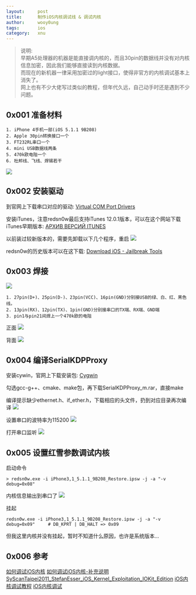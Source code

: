 ```yaml
---
layout:     post
title:      制作iOS内核调试线 & 调试内核
author:     wooy0ung
tags: 		ios
category:  	xnu
---
```



>说明:  
>早期A5处理器的机器是能直接调内核的，而且30pin的数据线并没有对内核信息加密，因此我们能够直接读到内核数据。  
>而现在的新机器一律采用加密过的light接口，使得非官方的内核调试基本上消失了。  
>网上也有不少大佬写过类似的教程，但年代久远，自己动手时还是遇到不少问题。  
<!-- more -->


## 0x001 准备材料

```
1. iPhone 4手机一部(iOS 5.1.1 9B208)
2. Apple 30pin转换接口一个
3. FT232RL串口一个
4. mini USB数据线两条
5. 470k欧电阻一个
6. 杜邦线、飞线、焊锡若干
```
![](/assets/img/xnu/2018-04-08-ios-kernel-cable/0x001.png)


## 0x002 安装驱动

到官网上下载串口对应的驱动: [Virtual COM Port Drivers](http://www.ftdichip.com/Drivers/VCP.htm)

安装iTunes，注意redsn0w最后支持iTunes 12.0.1版本，可以在这个网站下载iTunes早期版本:
[АРХИВ ВЕРСИЙ ITUNES](https://appstudio.org/itunes)

以前装过较新版本的，需要先卸载以下几个程序，重启
![](/assets/img/xnu/2018-04-08-ios-kernel-cable/0x002.png)

redsn0w的历史版本可以在这下载: 
[Download iOS - Jailbreak Tools](http://www.redsn0w.us/2010/03/download-direct-links-jailbreak-guides.html)


## 0x003 焊接

![](/assets/img/xnu/2018-04-08-ios-kernel-cable/0x003.png)
```
1. 27pin(D+)、25pin(D-)、23pin(VCC)、16pin(GND)分别接USB的绿、白、红、黑色线。
2. 13pin(RX)、12pin(TX)、1pin(GND)分别接串口的TX端、RX端、GND端
3. pin1与pin21间焊上一个470k欧的电阻
```

正面
![](/assets/img/xnu/2018-04-08-ios-kernel-cable/0x004.png)

背面
![](/assets/img/xnu/2018-04-08-ios-kernel-cable/0x005.png)


## 0x004 编译SerialKDPProxy

安装cywin，官网上下载安装包: [Cygwin](http://www.cygwin.com/)

勾选gcc-g++、cmake、make包，再下载SerialKDPProxy_m.rar，直接make

编译提示缺少ethernet.h、if_ether.h，下载相应的头文件，扔到对应目录再次编译
![](/assets/img/xnu/2018-04-08-ios-kernel-cable/0x006.png)

设置串口的波特率为115200
![](/assets/img/xnu/2018-04-08-ios-kernel-cable/0x007.png)

打开串口监听
![](/assets/img/xnu/2018-04-08-ios-kernel-cable/0x008.png)


## 0x005 设置红雪参数调试内核

启动命令
```
> redsn0w.exe -i iPhone3,1_5.1.1_9B208_Restore.ipsw -j -a "-v debug=0x08"
```

内核信息输出到串口了
![](/assets/img/xnu/2018-04-08-ios-kernel-cable/0x009.png)

挂起
```
redsn0w.exe -i iPhone3,1_5.1.1_9B208_Restore.ipsw -j -a "-v debug=0x09"		# DB_KPRT | DB_HALT => 0x09
```
但我这里内核并没有挂起，暂时不知道什么原因，也许是系统版本...


## 0x006 参考

[如何调试iOS内核](https://bbs.pediy.com/thread-157624.htm)
[如何调试iOS内核-补充说明](https://bbs.pediy.com/thread-189854.htm)
[SyScanTaipei2011_StefanEsser_iOS_Kernel_Exploitation_IOKit_Edition](https://papers.put.as/papers/ios/2011/SyScanTaipei2011_StefanEsser_iOS_Kernel_Exploitation_IOKit_Edition.pdf)
[iOS内核调试教程](http://www.cocoachina.com/cms/wap.php?action=article&id=21808)
[iOS内核调试](http://sbim.github.io/ios_kdb.html)
